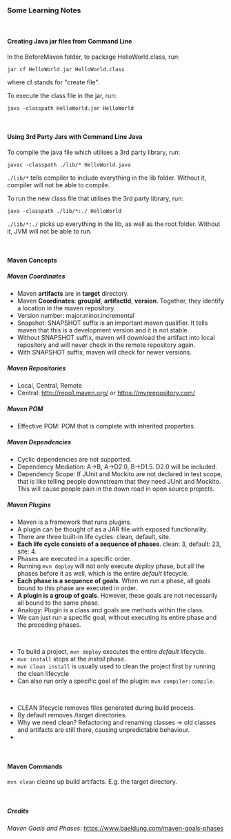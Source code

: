 ### Some Learning Notes ###

&nbsp;

#### Creating Java jar files from Command Line ####

In the BeforeMaven folder, to package HelloWorld.class, run: 

`jar cf HelloWorld.jar HelloWorld.class`

where cf stands for "create file". 

To execute the class file in the jar, run: 

`java -classpath HelloWorld.jar HelloWorld`

&nbsp;

#### Using 3rd Party Jars with Command Line Java ####

To compile the java file which utilises a 3rd party library, 
run: 

`javac -classpath ./lib/* HelloWorld.java`

`./lib/*` tells compiler to include everything in the lib folder. Without it, compiler will not be able to compile.  

To run the new class file that utilises the 3rd party library, run:

`java -classpath ./lib/*:./ HelloWorld`

`./lib/*:./` picks up everything in the lib, as well as the root folder. Without it, JVM will not be able to run. 

&nbsp;

#### Maven Concepts ####

##### Maven Coordinates #####

* Maven **artifacts** are in **target** directory.
* Maven **Coordinates**: **groupId**, **artifactId**, **version**. Together, they identify a location in the maven repository. 
* Version number: major.minor.incremental
* Snapshot: SNAPSHOT suffix is an important maven qualifier. It tells maven that this is a development version 
and it is not stable. 
* Without SNAPSHOT suffix, maven will download the artifact into local repository and will never check in the remote 
repository again. 
* With SNAPSHOT suffix, maven will check for newer versions.

##### Maven Repositories #####
* Local, Central, Remote
* Central: http://repo1.maven.org/ or https://mvnrepository.com/

##### Maven POM #####
* Effective POM: POM that is complete with inherited properties. 

##### Maven Dependencies #####
* Cyclic dependencies are not supported. 
* Dependency Mediation: A->B, A->D2.0, B->D1.5. D2.0 will be included. 
* Dependency Scope: If JUnit and Mockito are not declared in test scope, that is like telling people downstream that they
need JUnit and Mockito. This will cause people pain in the down road in open source projects. 

##### Maven Plugins #####

* Maven is a framework that runs plugins. 
* A plugin can be thought of as a JAR file with exposed functionality. 
* There are three built-in life cycles: clean, default, site. 
* **Each life cycle consists of a sequence of phases**. clean: 3, default: 23, site: 4.
* Phases are executed in a specific order. 
* Running `mvn deploy` will not only execute _deploy_ phase, but all the phases before it as well, which is the entire 
_default_ lifecycle. 
* **Each phase is a sequence of goals**. When we run a phase, all goals bound to this phase are executed in order.
* **A plugin is a group of goals**. However, these goals are not necessarily all bound to the same phase.
* Analogy: Plugin is a class and goals are methods within the class.
* We can just run a specific goal, without executing its entire phase and the preceding phases. 

&nbsp;

* To build a project, `mvn deploy` executes the entire _default_ lifecycle.
* `mvn install` stops at the _install_ phase. 
* `mvn clean install` is usually used to clean the project first by running the clean lifecycle
* Can also run only a specific goal of the plugin: `mvn compiler:compile`.


&nbsp;

* CLEAN lifecycle removes files generated during build process. 
* By default removes /target directories. 
* Why we need clean? Refactoring and renaming classes -> old classes and artifacts are still there, causing unpredictable 
behaviour. 
* 

&nbsp;

#### Maven Commands ####

`mvn clean` cleans up build artifacts. E.g. the target directory. 



&nbsp;
&nbsp;

##### Credits #####
_Maven Goals and Phases_: https://www.baeldung.com/maven-goals-phases
